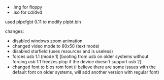 * .img for floppy
* .iso for cd/dvd

used plpcfgbt 0.11 to modify plpbt.bin

changes:
- disabled windows zoom animation
- changed video mode to 80x50 (text mode)
- disabled starfield (uses resources and is useless)
- forces usb 1.1 (mode 1) [booting from usb on older systems without forcing usb 1.1 freezes plop if the device doesn't support usb 2]
- changed font to bios rom font (i believe there are some issues with the default font on older systems, will add another version with regular font)
